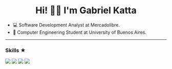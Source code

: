 <h1 align="center">  Hi! ✌🏻 I'm <b>Gabriel Katta</b></h1>

- 💻  Software Development Analyst at Mercadolibre.
- 📓  Computer Engineering Student at University of Buenos Aires.
-------

### Skills ★
<div>
<img src = "https://img.shields.io/badge/Python-3776AB?style=for-the-badge&logo=python&logoColor=white"/>
<img src = "https://img.shields.io/badge/C-00599C?style=for-the-badge&logo=c&logoColor=white" />
<img src = "https://img.shields.io/badge/Java-ED8B00?style=for-the-badge&logo=java&logoColor=white"/>
<img src = "https://img.shields.io/badge/Spring-6DB33F?style=for-the-badge&logo=spring&logoColor=white" />
</div>



